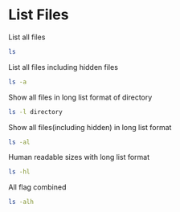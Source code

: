 # List Files

List all files

```bash
ls
```

List all files including hidden files

```bash
ls -a
```

Show all files in long list format of directory

```bash
ls -l directory
```

Show all files(including hidden) in long list format

```bash
ls -al
```

Human readable sizes with long list format

```bash
ls -hl
```

All flag combined

```bash
ls -alh
```
